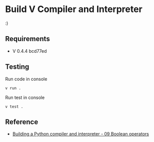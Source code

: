 # Build V Compiler and Interpreter

:)

## Requirements

- V 0.4.4 bcd77ed

## Testing

Run code in console

```
v run .
```

Run test in console

```
v test .
```

## Reference

- [Building a Python compiler and interpreter - 09 Boolean operators](https://mathspp.com/blog/building-a-python-compiler-and-interpreter-09-short-circuiting)
